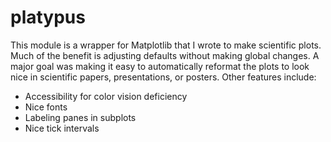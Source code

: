 # platypus
This module is a wrapper for Matplotlib that I wrote to make scientific plots. Much of the benefit is adjusting defaults without making global changes. A major goal was making it easy to automatically reformat the plots to look nice in scientific papers, presentations, or posters. Other features include:
* Accessibility for color vision deficiency
* Nice fonts
* Labeling panes in subplots
* Nice tick intervals
